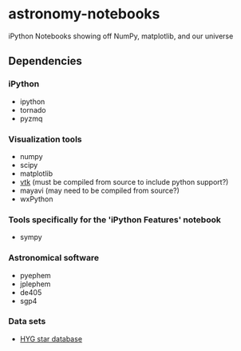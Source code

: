 astronomy-notebooks
===================

iPython Notebooks showing off NumPy, matplotlib, and our universe

Dependencies
------------

### iPython
- ipython
- tornado
- pyzmq

### Visualization tools
- numpy
- scipy
- matplotlib
- [vtk][vtk] (must be compiled from source to include python support?)
- mayavi (may need to be compiled from source?)
- wxPython

### Tools specifically for the 'iPython Features' notebook
- sympy

### Astronomical software
- pyephem
- jplephem
- de405
- sgp4

### Data sets
- [HYG star database][hyg]

[vtk]: http://www.vtk.org/VTK/resources/software.html
[hyg]: https://github.com/astronexus/HYG-Database
